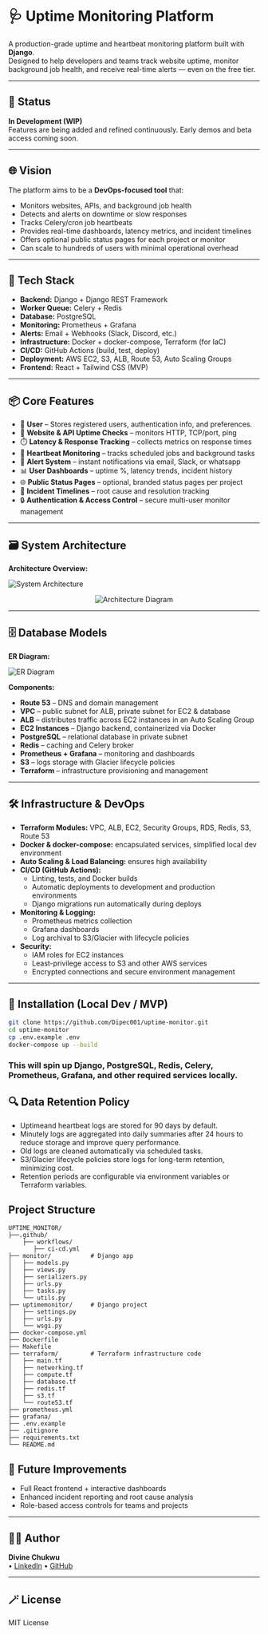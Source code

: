 # 🩺 Uptime Monitoring Platform

A production-grade uptime and heartbeat monitoring platform built with **Django**.  
Designed to help developers and teams track website uptime, monitor background job health, and receive real-time alerts — even on the free tier.

---

## 🚧 Status

**In Development (WIP)**  
Features are being added and refined continuously. Early demos and beta access coming soon.

---

## 🌐 Vision

The platform aims to be a **DevOps-focused tool** that:

- Monitors websites, APIs, and background job health
- Detects and alerts on downtime or slow responses
- Tracks Celery/cron job heartbeats
- Provides real-time dashboards, latency metrics, and incident timelines
- Offers optional public status pages for each project or monitor
- Can scale to hundreds of users with minimal operational overhead

---

## 🔧 Tech Stack

- **Backend:** Django + Django REST Framework  
- **Worker Queue:** Celery + Redis  
- **Database:** PostgreSQL  
- **Monitoring:** Prometheus + Grafana  
- **Alerts:** Email + Webhooks (Slack, Discord, etc.)  
- **Infrastructure:** Docker + docker-compose, Terraform (for IaC)  
- **CI/CD:** GitHub Actions (build, test, deploy)  
- **Deployment:** AWS EC2, S3, ALB, Route 53, Auto Scaling Groups  
- **Frontend:** React + Tailwind CSS (MVP)

---

## 📦 Core Features


- 👤 **User** – Stores registered users, authentication info, and preferences.
- 🔁 **Website & API Uptime Checks** – monitors HTTP, TCP/port, ping  
- ⏱️ **Latency & Response Tracking** – collects metrics on response times  
- 💓 **Heartbeat Monitoring** – tracks scheduled jobs and background tasks  
- 🚨 **Alert System** – instant notifications via email, Slack, or whatsapp  
- 📊 **User Dashboards** – uptime %, latency trends, incident history  
- 🌐 **Public Status Pages** – optional, branded status pages per project  
- 📄 **Incident Timelines** – root cause and resolution tracking  
- 🔒 **Authentication & Access Control** – secure multi-user monitor management  

---

## 🗃️ System Architecture

**Architecture Overview:**  

![System Architecture](docs/uptime_monitor_system_architecture.png)
<p align="center">
  <img src="C:\Users\django lesson\uptimemonitor\mermaid-diagram-2025-10-27-233349.svg" alt="Architecture Diagram" style="max-width:100%; height:auto;">
</p>


---

## 🗄️ Database Models

**ER Diagram:**  

![ER Diagram](docs/uptime_monitor_model_new.png)

**Components:**

- **Route 53** – DNS and domain management  
- **VPC** – public subnet for ALB, private subnet for EC2 & database  
- **ALB** – distributes traffic across EC2 instances in an Auto Scaling Group  
- **EC2 Instances** – Django backend, containerized via Docker  
- **PostgreSQL** – relational database in private subnet  
- **Redis** – caching and Celery broker  
- **Prometheus + Grafana** – monitoring and dashboards  
- **S3** – logs storage with Glacier lifecycle policies  
- **Terraform** – infrastructure provisioning and management  

---

## 🛠️ Infrastructure & DevOps

- **Terraform Modules:** VPC, ALB, EC2, Security Groups, RDS, Redis, S3, Route 53  
- **Docker & docker-compose:** encapsulated services, simplified local dev environment  
- **Auto Scaling & Load Balancing:** ensures high availability  
- **CI/CD (GitHub Actions):**  
  - Linting, tests, and Docker builds  
  - Automatic deployments to development and production environments  
  - Django migrations run automatically during deploys  
- **Monitoring & Logging:**  
  - Prometheus metrics collection  
  - Grafana dashboards  
  - Log archival to S3/Glacier with lifecycle policies  
- **Security:**  
  - IAM roles for EC2 instances  
  - Least-privilege access to S3 and other AWS services  
  - Encrypted connections and secure environment management  

---

## 🧪 Installation (Local Dev / MVP)

```bash
git clone https://github.com/Dipec001/uptime-monitor.git
cd uptime-monitor
cp .env.example .env
docker-compose up --build
```

### This will spin up Django, PostgreSQL, Redis, Celery, Prometheus, Grafana, and other required services locally.

## 🔍 Data Retention Policy

- Uptimeand heartbeat logs are stored for 90 days by default.
- Minutely logs are aggregated into daily summaries after 24 hours to reduce storage and improve query performance.
- Old logs are cleaned automatically via scheduled tasks.
- S3/Glacier lifecycle policies store logs for long-term retention, minimizing cost.
- Retention periods are configurable via environment variables or Terraform variables.

## Project Structure

```
UPTIME_MONITOR/
├──.github/
    ├── workflows/
       ├── ci-cd.yml
├── monitor/           # Django app
│   ├── models.py
│   ├── views.py
│   ├── serializers.py
│   ├── urls.py
│   ├── tasks.py
│   └── utils.py
├── uptimemonitor/     # Django project
│   ├── settings.py
│   ├── urls.py
│   └── wsgi.py
├── docker-compose.yml
├── Dockerfile
├── Makefile
├── terraform/         # Terraform infrastructure code
│   ├── main.tf
│   ├── networking.tf
│   ├── compute.tf
│   ├── database.tf
│   ├── redis.tf
│   ├── s3.tf
│   └── route53.tf
├── prometheus.yml
├── grafana/
├── .env.example
├── .gitignore
├── requirements.txt
└── README.md
```

## 🧠 Future Improvements

- Full React frontend + interactive dashboards
- Enhanced incident reporting and root cause analysis  
- Role-based access controls for teams and projects  

---

## 👨‍💻 Author

**Divine Chukwu**  
• [LinkedIn](https://www.linkedin.com/in/divine-chukwu-63bb04145/) 
• [GitHub](https://github.com/Dipec001)

---

## 🪄 License

MIT License

